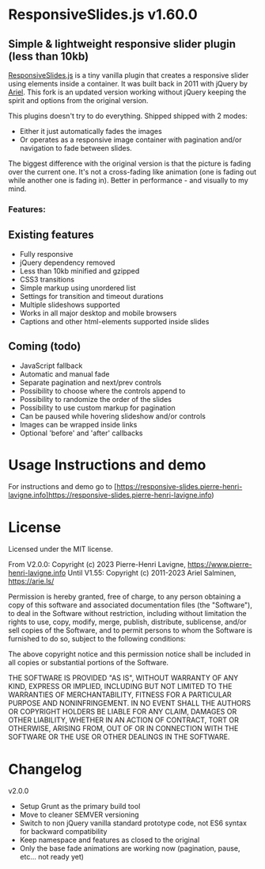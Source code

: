 # ResponsiveSlides.js v1.60.0

## Simple & lightweight responsive slider plugin (less than 10kb)
[ResponsiveSlides.js](https://responsive-slides.pierre-henri-lavigne.info) is a tiny vanilla plugin that creates a responsive slider using elements inside a container. 
It was built back in 2011 with jQuery by [Ariel](http://responsiveslides.com/). 
This fork is an updated version working without jQuery keeping the spirit and options from the original version.

This plugins doesn't try to do everything. Shipped shipped with 2 modes:
- Either it just automatically fades the images
- Or operates as a responsive image container with pagination and/or navigation to fade between slides.

The biggest difference with the original version is that the picture is fading over the current one. 
It's not a cross-fading like animation (one is fading out while another one is fading in). 
Better in performance - and visually to my mind.


### Features:

## Existing features
 * Fully responsive
 * jQuery dependency removed
 * Less than 10kb minified and gzipped
 * CSS3 transitions 
 * Simple markup using unordered list
 * Settings for transition and timeout durations
 * Multiple slideshows supported
 * Works in all major desktop and mobile browsers
 * Captions and other html-elements supported inside slides

## Coming (todo)
 * JavaScript fallback
 * Automatic and manual fade
 * Separate pagination and next/prev controls
 * Possibility to choose where the controls append to
 * Possibility to randomize the order of the slides
 * Possibility to use custom markup for pagination
 * Can be paused while hovering slideshow and/or controls
 * Images can be wrapped inside links
 * Optional 'before' and 'after' callbacks



Usage Instructions and demo
======

For instructions and demo go to [https://responsive-slides.pierre-henri-lavigne.info]https://responsive-slides.pierre-henri-lavigne.info)



License
======

Licensed under the MIT license.

From V2.0.0: Copyright (c) 2023 Pierre-Henri Lavigne, https://www.pierre-henri-lavigne.info
Until V1.55: Copyright (c) 2011-2023 Ariel Salminen, https://arie.ls/

Permission is hereby granted, free of charge, to any person obtaining a copy of this software and associated documentation files (the "Software"), to deal in the Software without restriction, including without limitation the rights to use, copy, modify, merge, publish, distribute, sublicense, and/or sell copies of the Software, and to permit persons to whom the Software is furnished to do so, subject to the following conditions:

The above copyright notice and this permission notice shall be included in all copies or substantial portions of the Software.

THE SOFTWARE IS PROVIDED "AS IS", WITHOUT WARRANTY OF ANY KIND, EXPRESS OR IMPLIED, INCLUDING BUT NOT LIMITED TO THE WARRANTIES OF MERCHANTABILITY, FITNESS FOR A PARTICULAR PURPOSE AND NONINFRINGEMENT. IN NO EVENT SHALL THE AUTHORS OR COPYRIGHT HOLDERS BE LIABLE FOR ANY CLAIM, DAMAGES OR OTHER LIABILITY, WHETHER IN AN ACTION OF CONTRACT, TORT OR OTHERWISE, ARISING FROM, OUT OF OR IN CONNECTION WITH THE SOFTWARE OR THE USE OR OTHER DEALINGS IN THE SOFTWARE.



Changelog
======

v2.0.0
- Setup Grunt as the primary build tool
- Move to cleaner SEMVER versioning
- Switch to non jQuery vanilla standard prototype code, not ES6 syntax for backward compatibility
- Keep namespace and features as closed to the original
- Only the base fade animations are working now (pagination, pause, etc... not ready yet)
